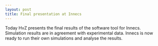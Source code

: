 ```yaml
---
layout: post
title: Final presentation at Innecs
---
```


Today HvZ presents the final results of the software tool
for Innecs. Simulation results are in agreement with experimental data. Innecs
is now ready to run their own simulations and analyse the results.</p>
